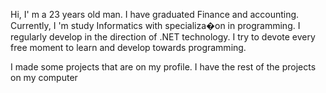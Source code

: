 Hi,
I' m a 23 years old man. I have graduated Finance and accounting.
Currently, I 'm study Informatics with specializa�on in programming. I regularly
develop in the direction of .NET technology. I try to devote every free moment to
learn and develop towards programming.

I made some projects that are on my profile. I have the rest of the projects on my computer



<!---
BaGrOx/BaGrOx is a ✨ special ✨ repository because its `README.md` (this file) appears on your GitHub profile.
You can click the Preview link to take a look at your changes.
--->
